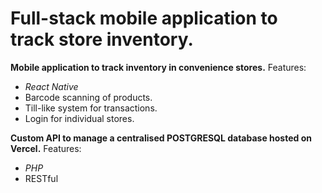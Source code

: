 # Full-stack mobile application to track store inventory.

**Mobile application to track inventory in convenience stores.**
Features:
- *React Native*
- Barcode scanning of products.
- Till-like system for transactions.
- Login for individual stores.

**Custom API to manage a centralised POSTGRESQL database hosted on Vercel.**
Features:
- *PHP*
- RESTful
